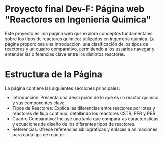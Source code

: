 # Proyecto final Dev-F: Página web "Reactores en Ingeniería Química"

Este proyecto es una página web que explora conceptos fundamentales sobre los tipos de reactores químicos utilizados en ingeniería química. La página proporciona una introducción, una clasificación de los tipos de reactores y un cuadro comparativo, permitiendo a los usuarios navegar y entender las diferencias clave entre los distintos reactores.

# Estructura de la Página
La página contiene las siguientes secciones principales:

- Introducción: Presenta una descripción de lo que es un reactor químico y sus componentes clave.
- Tipos de Reactores: Explica las diferencias entre reactores por lotes y reactores de flujo continuo, detallando los reactores CSTR, PFR y PBR.
- Cuadro Comparativo: Incluye una tabla que compara las características y ecuaciones de diseño de los diferentes tipos de reactores.
- Referencias: Ofrece referencias bibliográficas y enlaces a animaciones para cada tipo de reactor.

